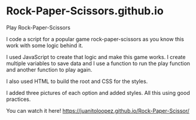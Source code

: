 # Rock-Paper-Scissors.github.io
Play Rock-Paper-Scissors

I code a script for a popular game rock-paper-scissors as you know this work with some logic behind it. 

I used JavaScript to create that logic and make this game works. I create multiple variables to save data and I use a function to run the play function and another function to play again.  

I also used HTML to build the root and CSS for the styles.

I added three pictures of each option and added styles. All this using good practices.

You can watch it here! https://juanitoloopez.github.io/Rock-Paper-Scissor/
